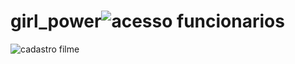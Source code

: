 # girl_power![acesso funcionarios](https://github.com/DriellyGomes/girl_power/assets/133239361/544c970c-1ba3-4621-bfdd-f2da19d5ed2b)
![cadastro filme](https://github.com/DriellyGomes/girl_power/assets/133239361/83a71f74-e2e9-4b79-89a8-918ff414b541)
